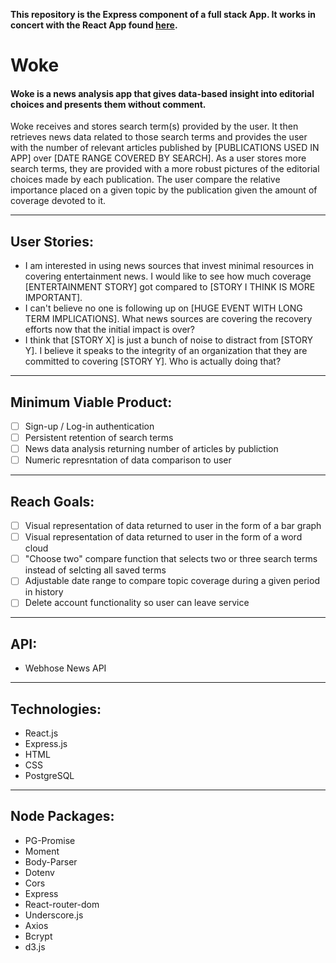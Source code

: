 **This repository is the Express component of a full stack App.  It works in concert with the React App found [here](https://github.com/teamWoke/WokeApp).**

# Woke

#### Woke is a news analysis app that gives data-based insight into editorial choices and presents them without comment.

Woke receives and stores search term(s) provided by the user.  It then retrieves news data related to those search terms and provides the user with the number of relevant articles published by [PUBLICATIONS USED IN APP] over [DATE RANGE COVERED BY SEARCH].  As a user stores more search terms, they are provided with a more robust pictures of the editorial choices made by each publication.  The user compare the relative importance placed on a given topic by the publication given the amount of coverage devoted to it.

********************************
## User Stories:
- I am interested in using news sources that invest minimal resources in covering entertainment news.  I would like to see how much coverage [ENTERTAINMENT STORY] got compared to [STORY I THINK IS MORE IMPORTANT].
- I can't believe no one is following up on [HUGE EVENT WITH LONG TERM IMPLICATIONS].  What news sources are covering the recovery efforts now that the initial impact is over?
- I think that [STORY X] is just a bunch of noise to distract from [STORY Y].  I believe it speaks to the integrity of an organization that they are committed to covering [STORY Y].  Who is actually doing that?

********************************
## Minimum Viable Product:
- [ ] Sign-up / Log-in authentication
- [ ] Persistent retention of search terms
- [ ] News data analysis returning number of articles by publiction
- [ ] Numeric represntation of data comparison to user

********************************
## Reach Goals:
- [ ] Visual representation of data returned to user in the form of a bar graph
- [ ] Visual representation of data returned to user in the form of a word cloud
- [ ] "Choose two" compare function that selects two or three search terms instead of selcting all saved terms
- [ ] Adjustable date range to compare topic coverage during a given period in history
- [ ] Delete account functionality so user can leave service

********************************
## API:
- Webhose News API

********************************
## Technologies:
- React.js
- Express.js 
- HTML
- CSS
- PostgreSQL

********************************
## Node Packages:
- PG-Promise
- Moment
- Body-Parser
- Dotenv
- Cors
- Express
- React-router-dom
- Underscore.js
- Axios
- Bcrypt
- d3.js


